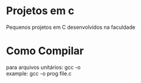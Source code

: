 # Projetos em c
 Pequenos projetos em C desenvolvidos na faculdade
# Como Compilar
para arquivos unitários: gcc -o <nome-da-saida> <nome-do-file> <br>
example: gcc -o prog file.c
